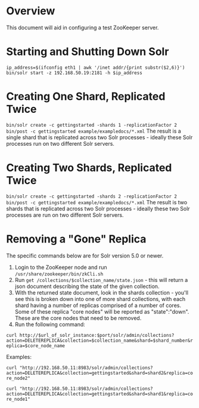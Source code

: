 # Overview
This document will aid in configuring a test ZooKeeper server.

# Starting and Shutting Down Solr
`ip_address=$(ifconfig eth1 | awk '/inet addr/{print substr($2,6)}')`
`bin/solr start -z 192.168.50.19:2181 -h $ip_address`

# Creating One Shard, Replicated Twice
`bin/solr create -c gettingstarted -shards 1 -replicationFactor 2`
`bin/post -c gettingstarted example/exampledocs/*.xml`
The result is a single shard that is replicated across two Solr processes - ideally these Solr processes run on two different Solr servers.

# Creating Two Shards, Replicated Twice
`bin/solr create -c gettingstarted -shards 2 -replicationFactor 2`
`bin/post -c gettingstarted example/exampledocs/*.xml`
The result is two shards that is replicated across two Solr processes - ideally these two Solr processes are run on two different Solr servers.

# Removing a "Gone" Replica
The specific commands below are for Solr version 5.0 or newer.

1. Login to the ZooKeeper node and run `/usr/share/zookeeper/bin/zkCli.sh`
2. Run `get /collections/$collection_name/state.json` - this will return a json document describing the state of the given collection.
3. With the returned state document, look in the shards collection - you'll see this is broken down into one of more shard collections, with each shard having a number of replicas comprised of a number of cores. Some of these replica "core nodes" will be reported as "state":"down". These are the core nodes that need to be removed.
4. Run the following command:

`curl http://$url_of_solr_instance:$port/solr/admin/collections?action=DELETEREPLICA&collection=$collection_name&shard=$shard_number&replica=$core_node_name`

Examples:

`curl "http://192.168.50.11:8983/solr/admin/collections?action=DELETEREPLICA&collection=gettingstarted&shard=shard2&replica=core_node2"`

`curl "http://192.168.50.11:8983/solr/admin/collections?action=DELETEREPLICA&collection=gettingstarted&shard=shard1&replica=core_node1"`



